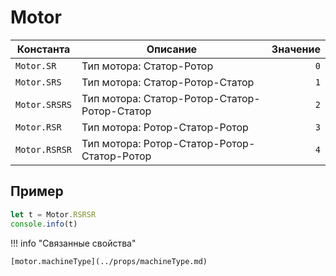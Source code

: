 # Motor
<!--start-->

| Константа                  | Описание                                      | Значение |
|---------------------------|-----------------------------------------------|----------:|
| `Motor.SR`   | Тип мотора: Статор-Ротор                      | `0`      |
| `Motor.SRS`        | Тип мотора: Статор-Ротор-Статор               | `1`      |
| `Motor.SRSRS`    | Тип мотора: Статор-Ротор-Статор-Ротор-Статор  | `2`      |
| `Motor.RSR`    | Тип мотора: Ротор-Статор-Ротор                | `3`      |
| `Motor.RSRSR`    | Тип мотора: Ротор-Статор-Ротор-Статор-Ротор    | `4`      |

<!--end-->

## Пример
``` javascript linenums="1"
let t = Motor.RSRSR
console.info(t)
```

!!! info "Связанные свойства"

    [motor.machineType](../props/machineType.md)

